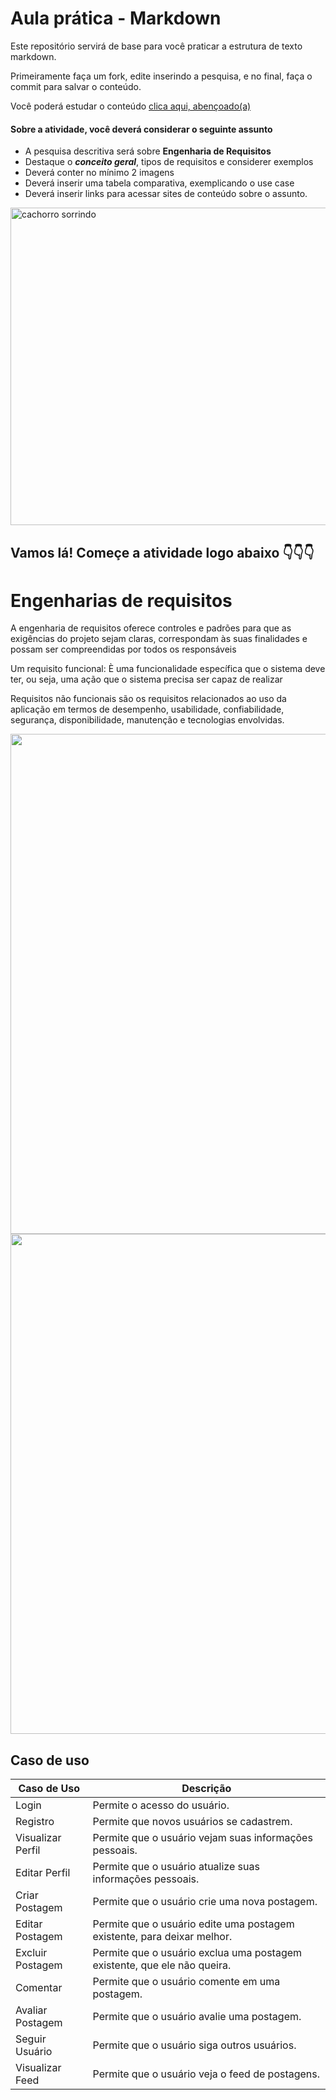 # Aula prática - Markdown

Este repositório servirá de base para você praticar a estrutura de texto markdown. 

Primeiramente faça um fork, edite inserindo a pesquisa, e no final, faça o commit para salvar o conteúdo.

Você poderá estudar o conteúdo [clica aqui, abençoado(a)](https://docs.pipz.com/central-de-ajuda/learning-center/guia-basico-de-markdown#open)

#### Sobre a atividade, você deverá considerar o seguinte assunto

- A pesquisa descritiva será sobre **Engenharia de Requisitos**
- Destaque o **_conceito geral_**, tipos de requisitos e considerer exemplos
- Deverá conter no mínimo 2 imagens
- Deverá inserir uma tabela comparativa, exemplicando o use case
- Deverá inserir links para acessar sites de conteúdo sobre o assunto.

<img src="https://www.patasdacasa.com.br/sites/default/files/styles/webp/public/noticias/2022/02/E-possivel-ver-um-cachorro-sorrindo-descubra-e-saiba-como-identificar.jpg.webp?itok=UYmPTLUx" alt="cachorro sorrindo" width="508px">


## Vamos lá! Começe a atividade logo abaixo 👇👇👇

 # Engenharias de requisitos # 

A engenharia de requisitos oferece controles e padrões para que as exigências do projeto sejam claras, correspondam às suas finalidades e possam ser compreendidas por todos os responsáveis

Um requisito funcional: È uma funcionalidade específica que o sistema deve ter, ou seja, uma ação que o sistema precisa ser capaz de realizar 

Requisitos não funcionais são os requisitos relacionados ao uso da aplicação em termos de desempenho, usabilidade, confiabilidade, segurança, disponibilidade, manutenção e tecnologias envolvidas.

<img src="https://media.licdn.com/dms/image/C4E12AQEfI0ChWkyF2Q/article-cover_image-shrink_600_2000/0/1623005853208?e=2147483647&v=beta&t=y6YkdC0Z0hrQNt31IUzw39Dn8YqnP3D6ULHvywVAb_w" width="800px">

<img src="https://dhg1h5j42swfq.cloudfront.net/2023/10/16115710/imagem-inicial-1.png" width="800px">

## Caso de uso

| Caso de Uso        | Descrição                                          |
|--------------------|----------------------------------------------------|
| Login              | Permite o acesso do usuário.            |
| Registro           | Permite que novos usuários se cadastrem.|
| Visualizar Perfil  | Permite que o usuário vejam suas informações pessoais.|
| Editar Perfil      | Permite que o usuário atualize suas informações pessoais.|
| Criar Postagem     | Permite que o usuário crie uma nova postagem.      |
| Editar Postagem    | Permite que o usuário edite uma postagem existente, para deixar melhor.|
| Excluir Postagem   | Permite que o usuário exclua uma postagem existente, que ele não queira.|
| Comentar           | Permite que o usuário comente em uma postagem.     |
| Avaliar Postagem   | Permite que o usuário avalie uma postagem.         |
| Seguir Usuário     | Permite que o usuário siga outros usuários.       |
| Visualizar Feed    | Permite que o usuário veja o feed de postagens.|




